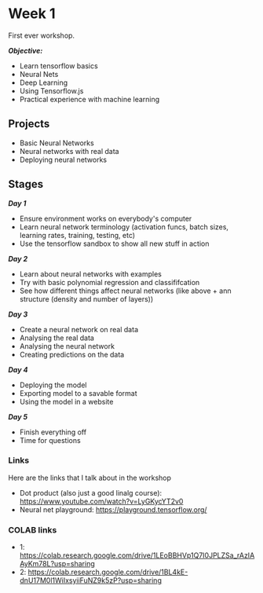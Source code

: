 # Week 1

First ever workshop. 

***Objective:*** 
- Learn tensorflow basics 
- Neural Nets 
- Deep Learning
- Using Tensorflow.js 
- Practical experience with machine learning

## Projects
- Basic Neural Networks 
- Neural networks with real data
- Deploying neural networks 

 
## Stages

***Day 1***
- Ensure environment works on everybody's computer 
- Learn neural network terminology (activation funcs, batch sizes, learning rates, training, testing, etc)
- Use the tensorflow sandbox to show all new stuff in action 

***Day 2***
- Learn about neural networks with examples
- Try with basic polynomial regression and classififcation
- See how different things affect neural networks (like above + ann structure (density and number of layers))

***Day 3***
- Create a neural network on real data
- Analysing the real data 
- Analysing the neural network 
- Creating predictions on the data 

***Day 4***
- Deploying the model
- Exporting model to a savable format
- Using the model in a website

***Day 5***
- Finish everything off 
- Time for questions 



### Links 
Here are the links that I talk about in the workshop 
- Dot product (also just a good linalg course): https://www.youtube.com/watch?v=LyGKycYT2v0
- Neural net playground: https://playground.tensorflow.org/

### COLAB links 
- 1: https://colab.research.google.com/drive/1LEoBBHVp1Q7I0JPLZSa_rAzIAAyKm78L?usp=sharing
- 2: https://colab.research.google.com/drive/1BL4kE-dnU17M0l1WiIxsyiiFuNZ9k5zP?usp=sharing
